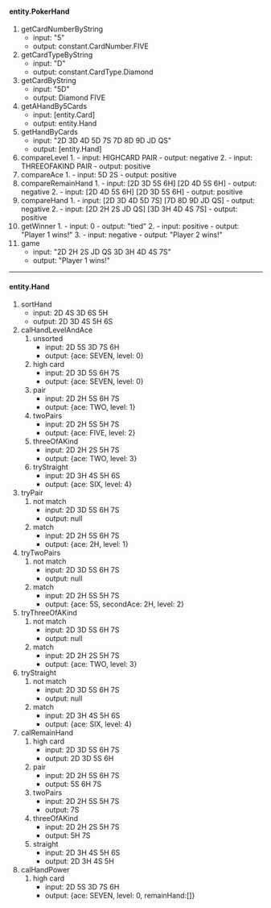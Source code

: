 #### entity.PokerHand
1. getCardNumberByString
    - input: "5"
    - output: constant.CardNumber.FIVE
2. getCardTypeByString
    - input: "D"
    - output: constant.CardType.Diamond
3. getCardByString
    - input: "5D"
    - output: Diamond FIVE
4. getAHandBy5Cards
    - input: [entity.Card]
    - output: entity.Hand
5. getHandByCards
    - input: "2D 3D 4D 5D 7S 7D 8D 9D JD QS"
    - output: [entity.Hand]
6. compareLevel
    1. 
        - input: HIGHCARD PAIR
        - output: negative
    2. 
        - input: THREEOFAKIND PAIR
        - output: positive
7. compareAce
    1. 
        - input: 5D 2S
        - output: positive
8. compareRemainHand
    1. 
        - input: [2D 3D 5S 6H] [2D 4D 5S 6H]
        - output: negative
    2. 
        - input: [2D 4D 5S 6H] [2D 3D 5S 6H] 
        - output: positive
9. compareHand
    1. 
        - input: [2D 3D 4D 5D 7S] [7D 8D 9D JD QS]
        - output: negative
    2. 
        - input: [2D 2H 2S JD QS] [3D 3H 4D 4S 7S]
        - output: positive
10. getWinner
    1. 
        - input: 0
        - output: "tied"
    2. 
        - input: positive
        - output: "Player 1 wins!"
    3. 
        - input: negative
        - output: "Player 2 wins!"
11. game
    - input: "2D 2H 2S JD QS 3D 3H 4D 4S 7S"
    - output: "Player 1 wins!"
 ---
#### entity.Hand
1. sortHand
    - input: 2D 4S 3D 6S 5H
    - output: 2D 3D 4S 5H 6S
2. calHandLevelAndAce
    1. unsorted
        - input: 2D 5S 3D 7S 6H
        - output: {ace: SEVEN, level: 0}
    2. high card
        - input: 2D 3D 5S 6H 7S
        - output: {ace: SEVEN, level: 0}
    3. pair
        - input: 2D 2H 5S 6H 7S
        - output: {ace: TWO, level: 1}
    4. twoPairs
        - input: 2D 2H 5S 5H 7S
        - output: {ace: FIVE, level: 2}
    5. threeOfAKind
        - input: 2D 2H 2S 5H 7S
        - output: {ace: TWO, level: 3}
    5. tryStraight
        - input: 2D 3H 4S 5H 6S
        - output: {ace: SIX, level: 4}
2. tryPair
    1. not match
        - input: 2D 3D 5S 6H 7S
        - output: null
    2. match
        - input: 2D 2H 5S 6H 7S
        - output: {ace: 2H, level: 1}
3. tryTwoPairs
    1. not match
        - input: 2D 3D 5S 6H 7S
        - output: null
    2. match
        - input: 2D 2H 5S 5H 7S
        - output: {ace: 5S, secondAce: 2H, level: 2}
4. tryThreeOfAKind
    1. not match
        - input: 2D 3D 5S 6H 7S
        - output: null
    2. match
        - input: 2D 2H 2S 5H 7S
        - output: {ace: TWO, level: 3}
4. tryStraight
    1. not match
        - input: 2D 3D 5S 6H 7S
        - output: null
    2. match
        - input: 2D 3H 4S 5H 6S
        - output: {ace: SIX, level: 4}
4. calRemainHand
    1. high card
        - input: 2D 3D 5S 6H 7S
        - output: 2D 3D 5S 6H
    2. pair
        - input: 2D 2H 5S 6H 7S
        - output: 5S 6H 7S
    3. twoPairs
        - input: 2D 2H 5S 5H 7S
        - output: 7S
    4. threeOfAKind
        - input: 2D 2H 2S 5H 7S
        - output: 5H 7S
    4. straight
        - input: 2D 3H 4S 5H 6S
        - output: 2D 3H 4S 5H
5. calHandPower
    1. high card
        - input: 2D 5S 3D 7S 6H
        - output: {ace: SEVEN, level: 0, remainHand:[]}